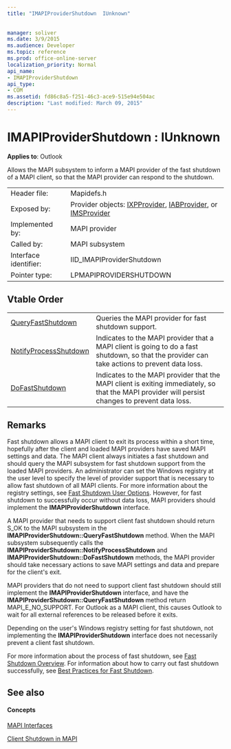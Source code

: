 ```yaml
---
title: "IMAPIProviderShutdown  IUnknown"
 
 
manager: soliver
ms.date: 3/9/2015
ms.audience: Developer
ms.topic: reference
ms.prod: office-online-server
localization_priority: Normal
api_name:
- IMAPIProviderShutdown
api_type:
- COM
ms.assetid: fd86c8a5-f251-46c3-ace9-515e94e504ac
description: "Last modified: March 09, 2015"
---
```


# IMAPIProviderShutdown : IUnknown

  
  
**Applies to**: Outlook 
  
Allows the MAPI subsystem to inform a MAPI provider of the fast shutdown of a MAPI client, so that the MAPI provider can respond to the shutdown.
  
|||
|:-----|:-----|
|Header file:  <br/> |Mapidefs.h  <br/> |
|Exposed by:  <br/> |Provider objects: [IXPProvider](ixpprovideriunknown.md), [IABProvider](iabprovideriunknown.md), or [IMSProvider](imsprovideriunknown.md) <br/> |
|Implemented by:  <br/> |MAPI provider  <br/> |
|Called by:  <br/> |MAPI subsystem  <br/> |
|Interface identifier:  <br/> |IID_IMAPIProviderShutdown  <br/> |
|Pointer type:  <br/> |LPMAPIPROVIDERSHUTDOWN  <br/> |
   
## Vtable Order

|||
|:-----|:-----|
|[QueryFastShutdown](imapiprovidershutdown-queryfastshutdown.md) <br/> |Queries the MAPI provider for fast shutdown support.  <br/> |
|[NotifyProcessShutdown](imapiprovidershutdown-notifyprocessshutdown.md) <br/> |Indicates to the MAPI provider that a MAPI client is going to do a fast shutdown, so that the provider can take actions to prevent data loss.  <br/> |
|[DoFastShutdown](imapiprovidershutdown-dofastshutdown.md) <br/> |Indicates to the MAPI provider that the MAPI client is exiting immediately, so that the MAPI provider will persist changes to prevent data loss.  <br/> |
   
## Remarks

Fast shutdown allows a MAPI client to exit its process within a short time, hopefully after the client and loaded MAPI providers have saved MAPI settings and data. The MAPI client always initiates a fast shutdown and should query the MAPI subsystem for fast shutdown support from the loaded MAPI providers. An administrator can set the Windows registry at the user level to specify the level of provider support that is necessary to allow fast shutdown of all MAPI clients. For more information about the registry settings, see [Fast Shutdown User Options](fast-shutdown-user-options.md). However, for fast shutdown to successfully occur without data loss, MAPI providers should implement the **IMAPIProviderShutdown** interface. 
  
A MAPI provider that needs to support client fast shutdown should return S_OK to the MAPI subsystem in the **IMAPIProviderShutdown::QueryFastShutdown** method. When the MAPI subsystem subsequently calls the **IMAPIProviderShutdown::NotifyProcessShutdown** and **IMAPIProviderShutdown::DoFastShutdown** methods, the MAPI provider should take necessary actions to save MAPI settings and data and prepare for the client's exit. 
  
MAPI providers that do not need to support client fast shutdown should still implement the **IMAPIProviderShutdown** interface, and have the **IMAPIProviderShutdown::QueryFastShutdown** method return MAPI_E_NO_SUPPORT. For Outlook as a MAPI client, this causes Outlook to wait for all external references to be released before it exits. 
  
Depending on the user's Windows registry setting for fast shutdown, not implementing the **IMAPIProviderShutdown** interface does not necessarily prevent a client fast shutdown. 
  
For more information about the process of fast shutdown, see [Fast Shutdown Overview](fast-shutdown-overview.md). For information about how to carry out fast shutdown successfully, see [Best Practices for Fast Shutdown](best-practices-for-fast-shutdown.md).
  
## See also

#### Concepts

[MAPI Interfaces](mapi-interfaces.md)
  
[Client Shutdown in MAPI](client-shutdown-in-mapi.md)

